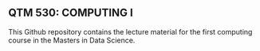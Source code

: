 ## QTM  530: COMPUTING I

This Github repository contains the lecture material for the first computing course in the Masters in Data Science.
